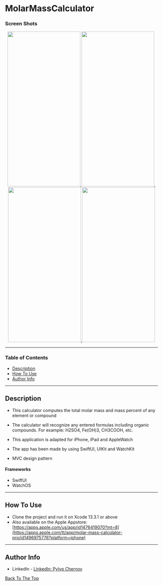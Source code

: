 # MolarMassCalculator

### Screen Shots

<p align="center">
<img src="https://user-images.githubusercontent.com/45902091/169576667-38dd5cf0-0edc-480f-b21c-f2f66fb8ec7f.png"
width="240" height="510">,<img src="https://user-images.githubusercontent.com/45902091/169574397-9c1b02ae-9d7b-4c6a-bbea-56639f88cd0e.gif" width="240" height="510">,<img src="https://user-images.githubusercontent.com/45902091/169575584-8d38d051-0407-46c9-a36d-d1e4be4a0ede.gif" width="240" height="510">,<img src="https://user-images.githubusercontent.com/45902091/169577032-bec88aec-129a-469d-a553-582526923524.png" width="240" height="510">
</p>


---

### Table of Contents

- [Description](#description)
- [How To Use](#how-to-use)
- [Author Info](#author-info)

---

## Description

- This calculator computes the total molar mass and mass percent of any element or compound

- The calculator will recognize any entered formulas including organic compounds. For example: H2SO4, Fe(OH)3, CH3COOH, etc.

- This application is adapted for iPhone, iPad and AppleWatch

- The app has been made by using SwiftUI, UIKit and WatchKit

- MVC design pattern

#### Frameworks

- SwiftUI
- WatchOS


---

## How To Use

- Clone the project and run it on Xcode 13.3.1 or above
- Also available on the Apple Appstore: [https://apps.apple.com/us/app/id1476419070?mt=8](https://apps.apple.com/tt/app/molar-mass-calculator-pro/id1496975776?platform=iphone)
---

## Author Info

- LinkedIn - [LinkedIn: Pylyp Chernov](https://www.linkedin.com/in/pylyp-chernov-7ab4041a2/)

[Back To The Top](#MolarMassCalculator)
